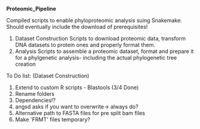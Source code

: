 **Proteomic_Pipeline**

Compiled scripts to enable phyloproteomic analysis suing Snakemake. Should eventually include the download of prerequisites!
1) Dataset Construction 
   Scripts to download proteomic data, transform DNA datasets to protein ones and properly format them.
2) Analysis
   Scripts to assemble a proteomic dataset, format and prepare it for a phylgenetic analysis- including the actual phylogenetic tree creation
   
   
   
To Do list: (Dataset Construction)
   1) Extend to custom R scripts - Blastools (3/4 Done)
   2) Rename folders
   3) Dependencies!?
   4) angsd asks if you want to overwrite-> always do?
   5) Alternative path to FASTA files for pre split bam files
   6) Make 'FRMT' files temporary? 
